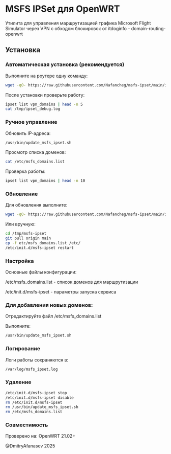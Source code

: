 
# MSFS IPSet для OpenWRT

Утилита для управления маршрутизацией трафика Microsoft Flight Simulator через VPN c обходом блокировок от itdoginfo - domain-routing-openwrt

## Установка

### Автоматическая установка (рекомендуется)
Выполните на роутере одну команду:

```bash
wget -qO- https://raw.githubusercontent.com/Nafancheg/msfs-ipset/main/install.sh | sh
```
После установки проверьте работу:

```bash
ipset list vpn_domains | head -n 5
cat /tmp/ipset_debug.log
```

### Ручное управление

Обновить IP-адреса:
```bash
/usr/bin/update_msfs_ipset.sh
```

Просмотр списка доменов:
```bash
cat /etc/msfs_domains.list
```

Проверка работы:
```bash
ipset list vpn_domains | head -n 10
```

### Обновление
Для обновления выполните:
```bash
wget -qO- https://raw.githubusercontent.com/Nafancheg/msfs-ipset/main/install.sh | sh
```

Или вручную:
```bash
cd /tmp/msfs-ipset
git pull origin main
cp -f etc/msfs_domains.list /etc/
/etc/init.d/msfs-ipset restart
```

### Настройка

Основные файлы конфигурации:

/etc/msfs_domains.list - список доменов для маршрутизации

/etc/init.d/msfs-ipset - параметры запуска сервиса

### Для добавления новых доменов:

Отредактируйте файл /etc/msfs_domains.list

Выполните:

```bash
/usr/bin/update_msfs_ipset.sh
```

### Логирование

Логи работы сохраняются в:
```bash
/var/log/msfs_ipset.log
```

### Удаление
```bash
/etc/init.d/msfs-ipset stop
/etc/init.d/msfs-ipset disable
rm /etc/init.d/msfs-ipset
rm /usr/bin/update_msfs_ipset.sh
rm /etc/msfs_domains.list
```

### Совместимость
Проверено на:
OpenWRT 21.02+

@DmitryAfanasev 2025
